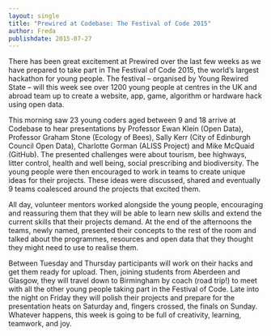 ```yaml
---
layout: single
title: "Prewired at Codebase: The Festival of Code 2015"
author: Freda
publishdate: 2015-07-27
---
```


There has been great excitement at Prewired over the last few weeks as we have prepared to take part in The Festival of Code 2015, the world’s largest hackathon for young people. <!--more--> The festival – organised by Young Rewired State – will this week see over 1200 young people at centres in the UK and abroad team up to create a website, app, game, algorithm or hardware hack using open data. 

This morning saw 23 young coders aged between 9 and 18 arrive at Codebase to hear presentations by Professor Ewan Klein (Open Data), Professor Graham Stone (Ecology of Bees), Sally Kerr (City of Edinburgh Council Open Data), Charlotte Gorman (ALISS Project) and Mike McQuaid (GitHub). The presented challenges were about tourism, bee highways, litter control, health and well being, social prescribing and biodiversity.  The young people were then encouraged to work in teams to create unique ideas for their projects. These ideas were discussed, shared and eventually 9 teams coalesced around the projects that excited them. 

All day, volunteer mentors worked alongside the young people, encouraging and reassuring them that they will be able to learn new skills and extend the current skills that their projects demand. At the end of the afternoons the teams, newly named, presented their concepts to the rest of the room and talked about the programmes, resources and open data that they thought they might need to use to realise them. 

Between Tuesday and Thursday participants will work on their hacks and get them ready for upload. Then, joining students from Aberdeen and Glasgow, they will travel down to Birmingham by coach (road trip!) to meet with all the other young people taking part in the Festival of Code. Late into the night on Friday they will polish their projects and prepare for the presentation heats on Saturday and, fingers crossed, the finals on Sunday. Whatever happens, this week is going to be full of creativity, learning, teamwork, and joy.

